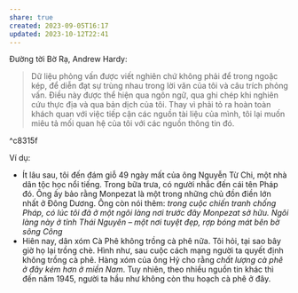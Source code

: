 ```yaml
---
share: true
created: 2023-09-05T16:17
updated: 2023-10-12T22:41
---
```


Đường tời Bờ Rạ, Andrew Hardy:
> Dữ liệu phỏng vấn được viết nghiên chứ không phải để trong ngoặc kép, để diễn đạt sự trùng nhau trong lời văn của tôi và câu trích phỏng vấn. Điều này được thể hiện qua ngôn ngữ, qua ghi chép khi nghiên cứu thực địa và qua bản dịch của tôi. Thay vì phải tỏ ra hoàn toàn khách quan với việc tiếp cận các nguồn tài liệu của mình, tôi lại muốn miêu tả mối quan hệ của tôi với các nguồn thông tin đó.

^c8315f

Ví dụ:
- Ít lâu sau, tôi đến đám giỗ 49 ngày mất của ông Nguyễn Từ Chi, một nhà dân tộc học nổi tiếng. Trong bữa trưa, có người nhắc đến cái tên Pháp đó. Ông ấy bảo rằng Monpezat là một trong những chủ đồn điền lớn nhất ở Đông Dương. Ông còn nói thêm: *trong cuộc chiến tranh chống Pháp, có lúc tôi đã ở một ngôi làng nơi trước đây Monpezat sở hữu. Ngôi làng này ở tỉnh Thái Nguyên – một nơi tuyệt đẹp, rợp bóng mát bên bờ sông Công*
- Hiên nay, dân xóm Cà Phê không trồng cà phê nữa. Tôi hỏi, tại sao bây giờ họ lại trồng chè. Hình như, sau cuộc cách mạng người ta quyết định không trồng cà phê. Hàng xóm của ông Hỷ cho rằng *chất lượng cà phê ở đây kém hơn ở miền Nam*. Tuy nhiên, theo nhiều nguồn tin khác thì đến năm 1945, người ta hầu như không còn thu hoạch cà phê ở đây.
